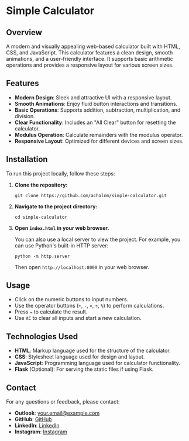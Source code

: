 <!DOCTYPE html>
<html lang="en">
<head>
    <meta charset="UTF-8">
    <meta name="viewport" content="width=device-width, initial-scale=1.0">
</head>
<body>
    <div class="container">
        <h1>Simple Calculator</h1>
        <div class="section">
            <h2>Overview</h2>
            <p>A modern and visually appealing web-based calculator built with HTML, CSS, and JavaScript. This calculator features a clean design, smooth animations, and a user-friendly interface. It supports basic arithmetic operations and provides a responsive layout for various screen sizes.</p>
        </div>
        <div class="section">
            <h2>Features</h2>
            <ul>
                <li><strong>Modern Design</strong>: Sleek and attractive UI with a responsive layout.</li>
                <li><strong>Smooth Animations</strong>: Enjoy fluid button interactions and transitions.</li>
                <li><strong>Basic Operations</strong>: Supports addition, subtraction, multiplication, and division.</li>
                <li><strong>Clear Functionality</strong>: Includes an "All Clear" button for resetting the calculator.</li>
                <li><strong>Modulus Operation</strong>: Calculate remainders with the modulus operator.</li>
                <li><strong>Responsive Layout</strong>: Optimized for different devices and screen sizes.</li>
            </ul>
        </div>
        <div class="section">
            <h2>Installation</h2>
            <p>To run this project locally, follow these steps:</p>
            <ol>
                <li><strong>Clone the repository:</strong></li>
                <pre><code>git clone https://github.com/achalnm/simple-calculator.git</code></pre>
                <li><strong>Navigate to the project directory:</strong></li>
                <pre><code>cd simple-calculator</code></pre>
                <li><strong>Open <code>index.html</code> in your web browser.</strong></li>
                <p>You can also use a local server to view the project. For example, you can use Python's built-in HTTP server:</p>
                <pre><code>python -m http.server</code></pre>
                <p>Then open <code>http://localhost:8000</code> in your web browser.</p>
            </ol>
        </div>
        <div class="section">
            <h2>Usage</h2>
            <ul>
                <li>Click on the numeric buttons to input numbers.</li>
                <li>Use the operator buttons (<code>+</code>, <code>-</code>, <code>×</code>, <code>÷</code>, <code>%</code>) to perform calculations.</li>
                <li>Press <code>=</code> to calculate the result.</li>
                <li>Use <code>AC</code> to clear all inputs and start a new calculation.</li>
            </ul>
        </div>
        <div class="section">
            <h2>Technologies Used</h2>
            <ul>
                <li><strong>HTML</strong>: Markup language used for the structure of the calculator.</li>
                <li><strong>CSS</strong>: Stylesheet language used for design and layout.</li>
                <li><strong>JavaScript</strong>: Programming language used for calculator functionality.</li>
                <li><strong>Flask</strong> (Optional): For serving the static files if using Flask.</li>
            </ul>
        </div>
        <div class="section">
            <h2>Contact</h2>
            <p>For any questions or feedback, please contact:</p>
            <ul>
                <li><strong>Outlook</strong>: <a href="https://outlook.live.com/mail/0/deeplink/compose?mailtouri=mailto%3Aachalnm%40outlook.com">your.email@example.com</a></li>
                <li><strong>GitHub</strong>: <a href="https://github.com/achalnm" target="_blank">GitHub</a></li>
                <li><strong>LinkedIn</strong>: <a href="https://www.linkedin.com/in/achal-n-35153821b/" target="_blank">LinkedIn</a></li>
                <li><strong>Instagram</strong>: <a href="https://www.instagram.com/achal_n26/" target="_blank">Instagram</a></li>
            </ul>
        </div>
    </div>
</body>
</html>
